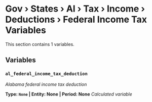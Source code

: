 # Gov › States › Al › Tax › Income › Deductions › Federal Income Tax Variables

This section contains 1 variables.

## Variables

### `al_federal_income_tax_deduction`
*Alabama federal income tax deduction*

**Type: `None` | Entity: None | Period: None**
*Calculated variable*
